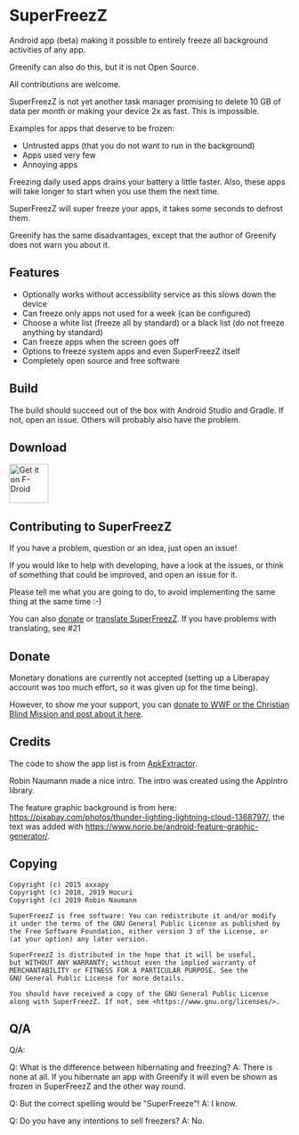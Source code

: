 SuperFreezZ
===========

Android app (beta) making it possible to entirely freeze all background activities of any app.

Greenify can also do this, but it is not Open Source.

All contributions are welcome.

SuperFreezZ is not yet another task manager promising to delete 10 GB of data per month or making your device 2x as fast. This is impossible.

Examples for apps that deserve to be frozen:
 * Untrusted apps (that you do not want to run in the background)
 * Apps used very few
 * Annoying apps

Freezing daily used apps drains your battery a little faster. Also, these apps will take longer to start when you use them the next time.

SuperFreezZ will super freeze your apps, it takes some seconds to defrost them.

Greenify has the same disadvantages, except that the author of Greenify does not warn you about it.

Features
--------

 * Optionally works without accessibility service as this slows down the device
 * Can freeze only apps not used for a week (can be configured)
 * Choose a white list (freeze all by standard) or a black list (do not freeze anything by standard)
 * Can freeze apps when the screen goes off
 * Options to freeze system apps and even SuperFreezZ itself
 * Completely open source and free software

Build
-----

The build should succeed out of the box with Android Studio and Gradle. If not, open an issue. Others will probably also have the problem.

Download
--------

[<img src="https://f-droid.org/badge/get-it-on.png"
     alt="Get it on F-Droid"
     height="70">](https://f-droid.org/packages/superfreeze.tool.android/)

Contributing to SuperFreezZ
------------

If you have a problem, question or an idea, just open an issue!

If you would like to help with developing, have a look at the issues, or think of something that could be improved, and open an issue for it.

Please tell me what you are going to do, to avoid implementing the same thing at the same time :-)

You can also [donate](https://gitlab.com/SuperFreezZ/SuperFreezZ/issues/18) or [translate SuperFreezZ](https://crowdin.com/project/superfreezz). If you have problems with translating, see #21

Donate
------

Monetary donations are currently not accepted (setting up a Liberapay account was too much effort, so it was given up for the time being).

However, to show me your support, you can [donate to WWF or the Christian Blind Mission and post about it here](https://gitlab.com/SuperFreezZ/SuperFreezZ/issues/18).

Credits
-------

The code to show the app list is from [ApkExtractor](https://f-droid.org/wiki/page/axp.tool.apkextractor).

Robin Naumann made a nice intro. The intro was created using the AppIntro library.

The feature graphic background is from here: https://pixabay.com/photos/thunder-lighting-lightning-cloud-1368797/, the text was added with https://www.norio.be/android-feature-graphic-generator/.

Copying
-------

```
Copyright (c) 2015 axxapy
Copyright (c) 2018, 2019 Hocuri
Copyright (c) 2019 Robin Naumann

SuperFreezZ is free software: You can redistribute it and/or modify
it under the terms of the GNU General Public License as published by
the Free Software Foundation, either version 3 of the License, or
(at your option) any later version.

SuperFreezZ is distributed in the hope that it will be useful,
but WITHOUT ANY WARRANTY; without even the implied warranty of
MERCHANTABILITY or FITNESS FOR A PARTICULAR PURPOSE. See the
GNU General Public License for more details.

You should have received a copy of the GNU General Public License
along with SuperFreezZ. If not, see <https://www.gnu.org/licenses/>.
```

Q/A
---

Q/A:

Q: What is the difference between hibernating and freezing?
A: There is none at all. If you hibernate an app with Greenify it will even be shown as frozen in SuperFreezZ and the other way round.

Q: But the correct spelling would be "SuperFreeze"!
A: I know.

Q: Do you have any intentions to sell freezers?
A: No.